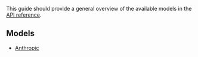 This guide should provide a general overview of the available models in the [API reference](/api/models/).

## Models

-  [Anthropic](/api/models/anthropic)
